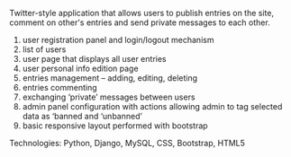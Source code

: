 Twitter-style application that allows users to publish entries on the site, comment on other's entries and send private messages to each other.

1. user registration panel and login/logout mechanism
2. list of users
3. user page that displays all user entries
4. user personal info edition page
5. entries management – adding, editing, deleting
6. entries commenting
7. exchanging ‘private’ messages between users
8. admin panel configuration with actions allowing admin to tag selected data as ‘banned and ‘unbanned’
9. basic responsive layout performed with bootstrap

Technologies: Python, Django, MySQL, CSS, Bootstrap, HTML5